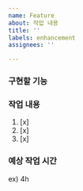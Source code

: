 ```yaml
---
name: Feature
about: 작업 내용
title: ''
labels: enhancement
assignees: ''

---
```


### 구현할 기능


### 작업 내용
1. [x] 
2. [x] 
3. [x] 

### 예상 작업 시간
ex) 4h
